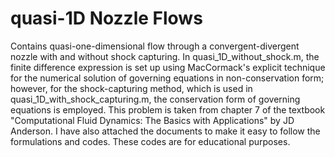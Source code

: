 # quasi-1D Nozzle Flows
Contains quasi-one-dimensional flow through a convergent-divergent nozzle with and without shock capturing. 
In quasi_1D_without_shock.m, the finite difference expression is set up using MacCormack's explicit technique for the numerical solution 
of governing equations in non-conservation form; however, for the shock-capturing method, which is used in quasi_1D_with_shock_capturing.m, the conservation form of 
governing equations is employed. This problem is taken from chapter 7 of the textbook "Computational Fluid Dynamics: The Basics with Applications" by JD Anderson. 
I have also attached the documents to make it easy to follow the formulations and codes. These codes are for educational purposes. 
